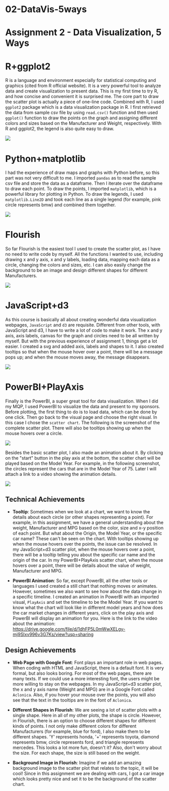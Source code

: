 # 02-DataVis-5ways

Assignment 2 - Data Visualization, 5 Ways  
===

# R+ggplot2
R is a language and environment especially for statistical computing
 and graphics (cited from R official website). It is a very powerful
 tool to analyze data and create visualization to present data. This 
 is my first time to try R, and how concise and convenient it is
 surprised me. The core part to draw the scatter plot is actually
 a piece of one-line code. Combined with R, I used `ggplot2` package
 which is a data visualization package in R. I first retrieved the
 data from sample csv file by using `read.csv()` function and then 
 used `ggplot()` function to draw the points on the graph and assigning
 different colors and sizes based on the Manufacturer and Weight, 
 respectively. With R and ggplot2, the legend is also quite easy
 to draw.
 
 ![](img/ggplot2.png)
 
 # Python+matplotlib
 I had the experience of draw maps and graphs with Python before,
 so this part was not very difficult to me. I imported `pandas` 
 as to read the sample csv file and store the data as a dataframe.
 Then I iterate over the dataframe to draw each point. To draw the points,
 I imported `matplotlib`, which is a powerful library for plotting in Python.
 To draw the legends, I used `matplotlib.Line2D` and took each line as a
 single legend (for example, pink circle represents bmw) and combined 
 them together.
 
 ![](img/Python.png)
 
 # Flourish
 So far Flourish is the easiest tool I used to create the scatter
 plot, as I have no need to write code by myself. All the functions I
 wanted to use, including drawing x and y axis, x and y labels, loading data, 
 mapping each data as a circle, changing the colors and sizes, etc. I can
 also easily change the background to be an image and design different
 shapes for different Manufacturers.
 
 ![](Flourish/Flourish-ScatterPlot.png)
 
 # JavaScript+d3
 As this course is basically all about creating wonderful data visualization
 webpages, `JavaScript` and `d3` are requisite. Different from other tools, 
 with JavaScript and d3, I have to write a lot of code to make it work.
 The x and y axis, axis labels, canvas for the graph and circles need
 to be all written by myself. But with the previous experience of assignment 1,
 things get a lot easier. I created a svg and added axis, labels and shapes to it.
 I also created tooltips so that when the mouse hover over a point, there will
 be a message pops up; and when the mouse moves away, the message disappears.
 
  ![](img/d3.jpg)
  
 # PowerBI+PlayAxis
 Finally is the PowerBI, a super great tool for data visualization.
 When I did my MQP, I used PowerBI to visualize the data and present to
 my sponsors. Before plotting, the first thing to do is to load data, which 
 can be done by one click. Then go back to the visual page and choose the right
 visual. In this case I chose the `scatter chart`. The following is the screenshot 
 of the complete scatter plot. There will also be tooltips showing up when the 
 mouse hovers over a circle.
 
  ![](img/PowerBI-1.png)
 
 Besides the basic scatter plot, I also made an animation about it.
 By clicking on the "start" button in the play axis at the bottom, 
 the scatter chart will be played based on the Model Year. For example, in
 the following screenshot, the circles represent the cars that are in
 the Model Year of 75. Later I will attach a link to a video showing the
 animation details.
 
  ![](img/PowerBI-2.png)


## Technical Achievements
- **Tooltip**: 
Sometimes when we look at a chart, we want to know the details about
each circle (or other shapes representing a point). For example, in 
this assignment, we have a general understanding about the weight, Manufacturer and MPG based on
the color, size and x-y position of each point. But what about the Origin, 
the Model Year, or the specific car name? These can't be seen on the chart.
With tooltips showing up when the mouse hovers over the points, the issue
can be resolved. In my JavaScript+d3 scatter plot, when the mouse
hovers over a point, there will be a tooltip telling you about the 
specific car name and the origin of the car. In my PowerBI+PlayAxis
scatter chart, when the mouse hovers over a point, there will be details
 about the value of weight, Manufacturer and MPG.
 
- **PowerBI Animation**: 
So far, except PowerBI, all the other tools or languages I used
created a still chart that nothing moves or animates. However, 
sometimes we also want to see how about the data change in a specific
timeline. I created an animation in PowerBI with an imported visual,
`PlayAxis` and set the timeline to be the Model Year. If you want
to know what the chart will look like in different model years and how
does the car market changes in different years, click on the play
axis and PowerBI will display an animation for you. Here is the link to the video about the animation: https://drive.google.com/file/d/1dhFP5L0mWwXELgy-mj9SIxv996v3G7Ks/view?usp=sharing

## Design Achievements
- **Web Page with Google Font**: 
Font plays an important role in web pages. When coding with HTML and
JavaScript, there is a default font. It is very formal, but also looks
boring. For most of the web pages, there are many texts. If we could
use a more interesting font, the users might be more willing to stay
on the webpages. In my JavaScript+d3 scatter plot, the x and y axis name 
(Weight and MPG) are in a Google Font called `Aclonica`. Also, if
you hover your mouse over the points, you will also see that the
text in the tooltips are in the font of `Aclonica`.

- **Different Shapes in Flourish**:
We are seeing a lot of scatter plots with a single shape. Here in
all of my other plots, the shape is circle. However, in Flourish, there
is an option to choose different shapes for different kinds of points.
I not only make different colors for different Manufacturers (for example, 
blue for ford), I also make them to be different shapes. 'Y' represents
honda, '+' represents toyota, diamond represents bmw, circle represents ford,
 and triangle represents mercedes. This looks a lot more fun, doesn't it?
 Also, don't worry about the size. For each shape, the size is still based
 on the weight.
 
 - **Background Image in Flourish**:
 Imagine if we add an amazing background image to the scatter plot that
 relates to the topic, it will be cool! Since in this assignment we are
 dealing with cars, I got a car image which looks pretty nice and set it
 to be the background of the scatter chart.
